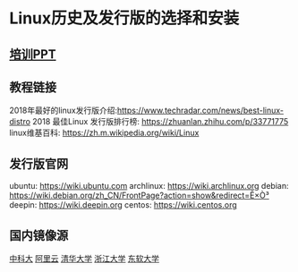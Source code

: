 # Linux历史及发行版的选择和安装
[培训PPT](../ppt/开源第一讲.pptx)
---

## 教程链接
 2018年最好的linux发行版介绍:<https://www.techradar.com/news/best-linux-distro>
 2018 最佳Linux 发行版排行榜: <https://zhuanlan.zhihu.com/p/33771775>
 linux维基百科: <https://zh.m.wikipedia.org/wiki/Linux>

## 发行版官网
 ubuntu: <https://wiki.ubuntu.com>
 archlinux: <https://wiki.archlinux.org>
 debian: <https://wiki.debian.org/zh_CN/FrontPage?action=show&redirect=Ê×Ò³>
 deepin: <https://wiki.deepin.org>
 centos: <https://wiki.centos.org>
## 国内镜像源
 [中科大](http://mirrors.ustc.edu.cn)
 [阿里云](http://mirrors.aliyun.com)
 [清华大学](http://mirrors.tuna.tsinghua.edu.cn)
 [浙江大学](http://mirrors.zju.edu.cn)
 [东软大学](http://mirrors.neusoft.edu.cn)
